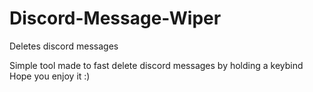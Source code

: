 # Discord-Message-Wiper
Deletes discord messages

Simple tool made to fast delete discord messages by holding a keybind
Hope you enjoy it :)
